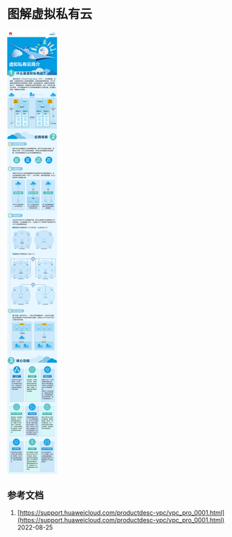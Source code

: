 # 图解虚拟私有云

![img](https://raw.githubusercontent.com/RenJiangZhou2163/PicGo/main/Blogs/Pictures/zh-cn_image_0000001246160517.png)

## 参考文档

1. [https://support.huaweicloud.com/productdesc-vpc/vpc_pro_0001.html](https://support.huaweicloud.com/productdesc-vpc/vpc_pro_0001.html)    2022-08-25
